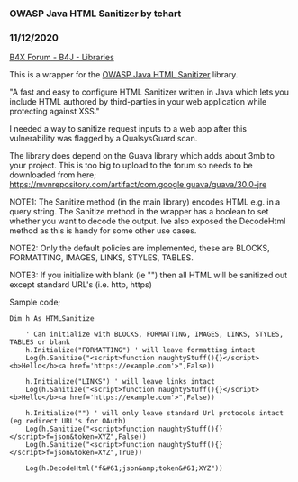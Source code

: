### OWASP Java HTML Sanitizer by tchart
### 11/12/2020
[B4X Forum - B4J - Libraries](https://www.b4x.com/android/forum/threads/124508/)

This is a wrapper for the [OWASP Java HTML Sanitizer](https://github.com/OWASP/java-html-sanitizer) library.  
  
"A fast and easy to configure HTML Sanitizer written in Java which lets you include HTML authored by third-parties in your web application while protecting against XSS."  
  
I needed a way to sanitize request inputs to a web app after this vulnerability was flagged by a QualsysGuard scan.  
  
The library does depend on the Guava library which adds about 3mb to your project. This is too big to upload to the forum so needs to be downloaded from here; <https://mvnrepository.com/artifact/com.google.guava/guava/30.0-jre>  
  
NOTE1: The Sanitize method (in the main library) encodes HTML e.g. in a query string. The Sanitize method in the wrapper has a boolean to set whether you want to decode the output. Ive also exposed the DecodeHtml method as this is handy for some other use cases.  
  
NOTE2: Only the default policies are implemented, these are BLOCKS, FORMATTING, IMAGES, LINKS, STYLES, TABLES.  
  
NOTE3: If you initialize with blank (ie "") then all HTML will be sanitized out except standard URL's (i.e. http, https)  
  
Sample code;  
  

```B4X
Dim h As HTMLSanitize  
     
    ' Can initialize with BLOCKS, FORMATTING, IMAGES, LINKS, STYLES, TABLES or blank    
    h.Initialize("FORMATTING") ' will leave formatting intact  
    Log(h.Sanitize("<script>function naughtyStuff(){}</script><b>Hello</b><a href='https://example.com'>",False))  
     
    h.Initialize("LINKS") ' will leave links intact  
    Log(h.Sanitize("<script>function naughtyStuff(){}</script><b>Hello</b><a href='https://example.com'>",False))    
     
    h.Initialize("") ' will only leave standard Url protocols intact (eg redirect URL's for OAuth)  
    Log(h.Sanitize("<script>function naughtyStuff(){}</script>f=json&token=XYZ",False))  
    Log(h.Sanitize("<script>function naughtyStuff(){}</script>f=json&token=XYZ",True))  
     
    Log(h.DecodeHtml("f&#61;json&amp;token&#61;XYZ"))
```